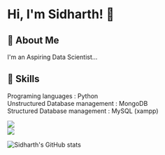 
# Hi, I'm Sidharth! 👋


## 🚀 About Me
I'm an Aspiring Data Scientist...


## 💼 Skills

Programing languages : Python                                                            
Unstructured Database management : MongoDB                                                                   
Structured Database management : MySQL (xampp)                                                                         

![](https://img.shields.io/badge/Code-MongoDB-informational?style=flat&logo=MongoDB&logoColor=white&color=4AB197)                                                   
![](https://img.shields.io/badge/Code-MySQL-informational?style=flat&logo=MySQL&logoColor=white&color=4AB197)

![Sidharth's GitHub stats](https://github-readme-stats.vercel.app/api?username=sidharth-ds&theme=github_dark&show_icons=true)

